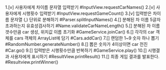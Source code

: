 1.[v] 사용자에게 차이름 문자열 입력받기 #InputView.requestCarNames()
2.[v] 사용자에게 시행횟수 입력받기 #InputView.requestGameCount()
3.[v] 입력받은 차이름 문자열 (,) 단위로 분해하기 #Parser.splitInputNames()
4.[] 분해된 차 이름 5글자 초과하는지 유효성검사하기 #Name.validateCarNameLength()
5.[] 분해된 차 이름 갯수만큼 car 생성, 위치값 이름 초기화 #GameService.joinCar()
6.[] 각각의 car 객체를 cars 객체의 ArrayList에 담기 #Cars.addCar()
7.[] 랜덤한 1~9 숫자 하나 뽑기 #RandomNumber.generateNumber()
8.[] 뽑은 숫자가 4이상이면 car 전진 #Car.go()
9.[] 입력받은 시행횟수만큼 반복하기 #GameService.play()
10.[] 시행결과 사용자에게 표시하기 #ResultView.printResult()
11.[] 최종 게임 결과를 발표한다. #Resultview.printWinner()